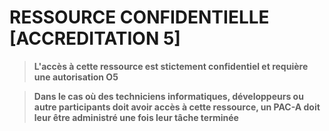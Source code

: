 # RESSOURCE CONFIDENTIELLE [ACCREDITATION 5]

>**L'accès à cette ressource est stictement confidentiel et requière une autorisation O5**

>**Dans le cas où des techniciens informatiques, développeurs ou autre participants doit avoir accès à cette ressource, un PAC-A doit leur être administré une fois leur tâche terminée**
